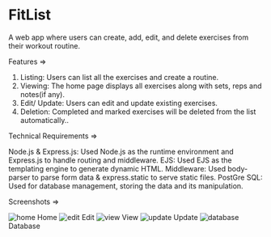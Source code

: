 # FitList

A web app where users can create, add, edit, and delete exercises from their workout routine.

Features =>

1. Listing: Users can list all the exercises and create a routine.
2. Viewing: The home page displays all exercises along with sets, reps and notes(if any).
3. Edit/ Update: Users can edit and update existing exercises.
4. Deletion: Completed and marked exercises will be deleted from the list automatically..

Technical Requirements =>

Node.js & Express.js: Used Node.js as the runtime environment and Express.js to handle routing and middleware.
EJS: Used EJS as the templating engine to generate dynamic HTML.
Middleware: Used body-parser to parse form data & express.static to serve static files.
PostGre SQL: Used for database management, storing the data and its manipulation.

Screenshots =>

![home](https://github.com/Piyush-Patole/FitList/assets/73785010/d692fc16-37d5-4c49-bbf3-6e8efee53293)
Home
![edit](https://github.com/Piyush-Patole/FitList/assets/73785010/51fd550d-b60a-4fb6-988c-a3816783916d)
Edit
![view](https://github.com/Piyush-Patole/FitList/assets/73785010/62eb2bca-944d-4d0e-9dbb-703f66adfddf)
View
![update](https://github.com/Piyush-Patole/FitList/assets/73785010/add4d422-d3b5-4ed9-b013-fcd3c79fc33e)
Update
![database](https://github.com/Piyush-Patole/FitList/assets/73785010/9a7918f1-ff06-40d8-83c2-f73690f9ebf2)
Database
